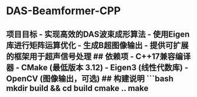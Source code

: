 # DAS-Beamformer-CPP
## 项目目标 - 实现高效的DAS波束成形算法 - 使用Eigen库进行矩阵运算优化 - 生成B超图像输出 - 提供可扩展的框架用于超声信号处理  ## 依赖项 - C++17兼容编译器 - CMake (最低版本 3.12) - Eigen3 (线性代数库) - OpenCV (图像输出，可选)  ## 构建说明 ```bash mkdir build &amp;&amp; cd build cmake .. make
